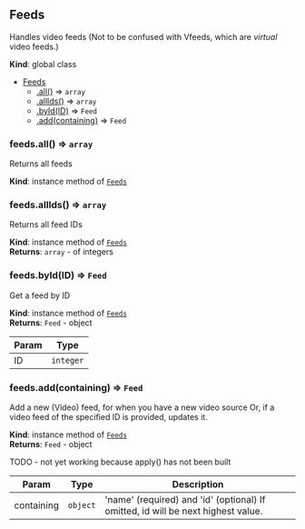 <a name="Feeds"></a>

## Feeds
Handles video feeds
(Not to be confused with Vfeeds, which are _virtual_ video feeds.)

**Kind**: global class  

* [Feeds](#Feeds)
    * [.all()](#Feeds+all) ⇒ <code>array</code>
    * [.allIds()](#Feeds+allIds) ⇒ <code>array</code>
    * [.byId(ID)](#Feeds+byId) ⇒ <code>Feed</code>
    * [.add(containing)](#Feeds+add) ⇒ <code>Feed</code>

<a name="Feeds+all"></a>

### feeds.all() ⇒ <code>array</code>
Returns all feeds

**Kind**: instance method of <code>[Feeds](#Feeds)</code>  
<a name="Feeds+allIds"></a>

### feeds.allIds() ⇒ <code>array</code>
Returns all feed IDs

**Kind**: instance method of <code>[Feeds](#Feeds)</code>  
**Returns**: <code>array</code> - of integers  
<a name="Feeds+byId"></a>

### feeds.byId(ID) ⇒ <code>Feed</code>
Get a feed by ID

**Kind**: instance method of <code>[Feeds](#Feeds)</code>  
**Returns**: <code>Feed</code> - object  

| Param | Type |
| --- | --- |
| ID | <code>integer</code> | 

<a name="Feeds+add"></a>

### feeds.add(containing) ⇒ <code>Feed</code>
Add a new (Video) feed, for when you have a new video source
Or, if a video feed of the specified ID is provided, updates it.

**Kind**: instance method of <code>[Feeds](#Feeds)</code>  
**Returns**: <code>Feed</code> - object

TODO - not yet working because apply() has not been built  

| Param | Type | Description |
| --- | --- | --- |
| containing | <code>object</code> | 'name' (required) and 'id' (optional) If omitted, id will be next highest value. |

